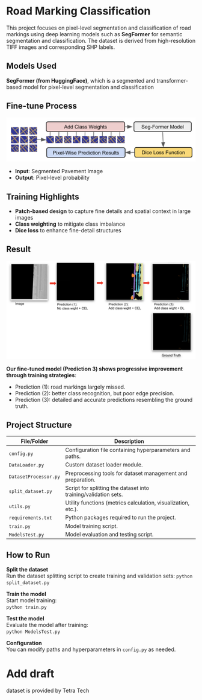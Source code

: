 # Road Marking Classification

This project focuses on pixel-level segmentation and classification of road markings using deep learning models such as **SegFormer** for semantic segmentation and classification. The dataset is derived from high-resolution TIFF images and corresponding SHP labels.

## Models Used

**SegFormer (from HuggingFace)**, which is a segmented and transformer-based model for pixel-level segmentation and classification

## Fine-tune Process 

![alter text](assets/image.png)
- **Input**: Segmented Pavement Image
- **Output**: Pixel-level probability


## Training Highlights

- **Patch-based design** to capture fine details and spatial context in large images
- **Class weighting** to mitigate class imbalance
- **Dice loss** to enhance fine-detail structures


## Result
![alt text](assets/image-1.png)

**Our fine-tuned model (Prediction 3) shows progressive improvement through training strategies**:
- Prediction (1): road markings largely missed.
- Prediction (2): better class recognition, but poor edge precision.
- Prediction (3): detailed and accurate predictions resembling the ground truth.

## Project Structure
| File/Folder           | Description                                                |
|------------------------|------------------------------------------------------------|
| `config.py`            | Configuration file containing hyperparameters and paths.   |
| `DataLoader.py`        | Custom dataset loader module.                              |
| `DatasetProcessor.py`  | Preprocessing tools for dataset management and preparation. |
| `split_dataset.py`     | Script for splitting the dataset into training/validation sets. |
| `utils.py`             | Utility functions (metrics calculation, visualization, etc.). |
| `requirements.txt`     | Python packages required to run the project.               |
| `train.py`             | Model training script.                                     |
| `ModelsTest.py`        | Model evaluation and testing script.                      |

## How to Run
**Split the dataset**  
   Run the dataset splitting script to create training and validation sets:
   `python split_dataset.py`

**Train the model**  
   Start model training:  
   `python train.py`

**Test the model**  
   Evaluate the model after training:  
   `python ModelsTest.py`

 **Configuration**  
   You can modify paths and hyperparameters in `config.py` as needed.

# Add draft
dataset is provided by Tetra Tech
